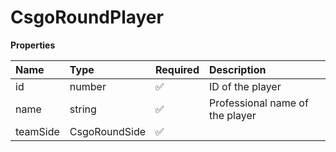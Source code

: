 # CsgoRoundPlayer

**Properties**

| Name     | Type          | Required | Description                     |
| :------- | :------------ | :------- | :------------------------------ |
| id       | number        | ✅       | ID of the player                |
| name     | string        | ✅       | Professional name of the player |
| teamSide | CsgoRoundSide | ✅       |                                 |

<!-- This file was generated by liblab | https://liblab.com/ -->
